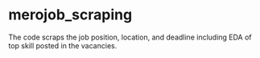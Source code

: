 # merojob_scraping
The code scraps the job position, location, and deadline including EDA of top skill posted in the vacancies.
